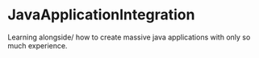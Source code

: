 # JavaApplicationIntegration
Learning alongside/ how to create massive java applications with only so much experience. 
